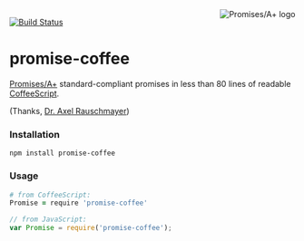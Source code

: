 <a href="https://promisesaplus.com/">
  <img src="https://promisesaplus.com/assets/logo-small.png"
       alt="Promises/A+ logo"
       title="Promises/A+ 1.0 compliant"
       align="right" />
</a>

[![Build Status](https://travis-ci.org/diogocampos/promise-coffee.svg?branch=master)](https://travis-ci.org/diogocampos/promise-coffee)

# promise-coffee

[Promises/A+][aplus] standard-compliant promises in less than 80 lines of
readable [CoffeeScript][coffee].

(Thanks, [Dr. Axel Rauschmayer][dr-axel])

[aplus]: https://promisesaplus.com
[coffee]: http://coffeescript.org
[dr-axel]: http://www.2ality.com/2014/10/es6-promises-api.html

### Installation

```
npm install promise-coffee
```

### Usage

```coffeescript
# from CoffeeScript:
Promise = require 'promise-coffee'
```

```javascript
// from JavaScript:
var Promise = require('promise-coffee');
```
